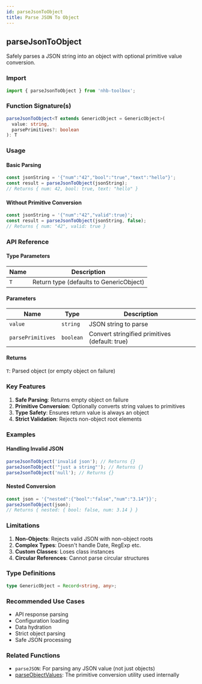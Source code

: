 ```yaml
---
id: parseJsonToObject
title: Parse JSON To Object
---
```


## parseJsonToObject

Safely parses a JSON string into an object with optional primitive value conversion.

### Import

```typescript
import { parseJsonToObject } from 'nhb-toolbox';
```

### Function Signature(s)

```typescript
parseJsonToObject<T extends GenericObject = GenericObject>(
  value: string,
  parsePrimitives?: boolean
): T
```

### Usage

#### Basic Parsing

```typescript
const jsonString = '{"num":"42","bool":"true","text":"hello"}';
const result = parseJsonToObject(jsonString);
// Returns { num: 42, bool: true, text: "hello" }
```

#### Without Primitive Conversion

```typescript
const jsonString = '{"num":"42","valid":true}';
const result = parseJsonToObject(jsonString, false);
// Returns { num: "42", valid: true }
```

### API Reference

#### Type Parameters

| Name | Description                             |
| ---- | --------------------------------------- |
| `T`  | Return type (defaults to GenericObject) |

#### Parameters

| Name              | Type      | Description                                    |
| ----------------- | --------- | ---------------------------------------------- |
| `value`           | `string`  | JSON string to parse                           |
| `parsePrimitives` | `boolean` | Convert stringified primitives (default: true) |

#### Returns

`T`: Parsed object (or empty object on failure)

### Key Features

1. **Safe Parsing**: Returns empty object on failure
2. **Primitive Conversion**: Optionally converts string values to primitives
3. **Type Safety**: Ensures return value is always an object
4. **Strict Validation**: Rejects non-object root elements

### Examples

#### Handling Invalid JSON

```typescript
parseJsonToObject('invalid json'); // Returns {}
parseJsonToObject('"just a string"'); // Returns {}
parseJsonToObject('null'); // Returns {}
```

#### Nested Conversion

```typescript
const json = '{"nested":{"bool":"false","num":"3.14"}}';
parseJsonToObject(json);
// Returns { nested: { bool: false, num: 3.14 } }
```

### Limitations

1. **Non-Objects**: Rejects valid JSON with non-object roots
2. **Complex Types**: Doesn't handle Date, RegExp etc.
3. **Custom Classes**: Loses class instances
4. **Circular References**: Cannot parse circular structures

### Type Definitions

```typescript
type GenericObject = Record<string, any>;
```

### Recommended Use Cases

- API response parsing
- Configuration loading
- Data hydration
- Strict object parsing
- Safe JSON processing

### Related Functions

- `parseJSON`: For parsing any JSON value (not just objects)
- [parseObjectValues](parseObjectValues): The primitive conversion utility used internally
